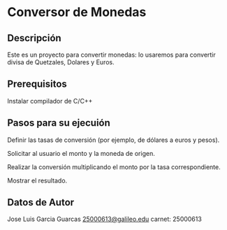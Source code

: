 # Conversor de Monedas
## Descripción
Este es un proyecto para convertir monedas: lo usaremos para convertir divisa de Quetzales, Dolares y Euros.

## Prerequisitos
Instalar compilador de C/C++

## Pasos para su ejecuión
Definir las tasas de conversión (por ejemplo, de dólares a euros y pesos).

Solicitar al usuario el monto y la moneda de origen.

Realizar la conversión multiplicando el monto por la tasa correspondiente.

Mostrar el resultado.

## Datos de Autor
Jose Luis Garcia Guarcas 
25000613@galileo.edu
carnet: 25000613
